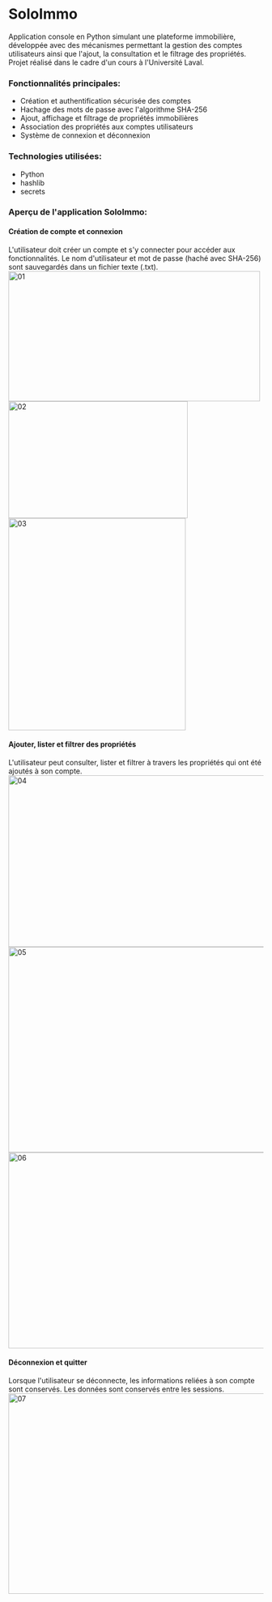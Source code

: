 # SoloImmo 
Application console en Python simulant une plateforme immobilière, développée avec des mécanismes permettant la gestion des comptes utilisateurs ainsi que l'ajout, la consultation et le filtrage des propriétés. Projet réalisé dans le cadre d'un cours à l'Université Laval.

### Fonctionnalités principales:
- Création et authentification sécurisée des comptes
- Hachage des mots de passe avec l'algorithme SHA-256
- Ajout, affichage et filtrage de propriétés immobilières
- Association des propriétés aux comptes utilisateurs
- Système de connexion et déconnexion

### Technologies utilisées:
- Python
- hashlib
- secrets

### Aperçu de l'application SoloImmo:
#### Création de compte et connexion
L'utilisateur doit créer un compte et s'y connecter pour accéder aux fonctionnalités. Le nom d'utilisateur et mot de passe (haché avec SHA-256) sont sauvegardés dans un fichier texte (.txt).
<img width="497" height="257" alt="01" src="https://github.com/user-attachments/assets/f9a92f18-86aa-462d-9b89-dfe463395aa3" />
<img width="354" height="231" alt="02" src="https://github.com/user-attachments/assets/1f983f34-1c56-4dff-9166-bd1deb6058f5" />
<img width="350" height="419" alt="03" src="https://github.com/user-attachments/assets/4d3ad5dd-4e71-428d-88fd-ae98a835a575" />

#### Ajouter, lister et filtrer des propriétés
L'utilisateur peut consulter, lister et filtrer à travers les propriétés qui ont été ajoutés à son compte.
<img width="735" height="339" alt="04" src="https://github.com/user-attachments/assets/396155c4-07f4-4bf6-8da9-e2755274f5f6" />
<img width="712" height="406" alt="05" src="https://github.com/user-attachments/assets/f40023ad-e5af-45bc-8a0b-9d20abba1b37" />
<img width="657" height="387" alt="06" src="https://github.com/user-attachments/assets/e0ad3d71-e182-4510-9902-bf29177f7d50" />


#### Déconnexion et quitter
Lorsque l'utilisateur se déconnecte, les informations reliées à son compte sont conservés. Les données sont conservés entre les sessions.
<img width="609" height="396" alt="07" src="https://github.com/user-attachments/assets/1868ce1b-9f8a-47d2-b93a-1efd7a97156c" />


<!-- Cette application démontre une compréhension approfondie des principes de base en sécurité et en gestion de données. -->
